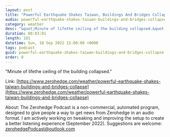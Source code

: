```yaml
---
layout: post
title: "Powerful Earthquake Shakes Taiwan, Buildings And Bridges Collapse "
audio: powerful-earthquake-shakes-taiwan-buildings-and-bridges-collapse-0
category: weather
desc: "&quot;Minute of lifethe ceiling of the building collapsed.&quot; "
duration: 00:03:01
length: 181
datetime: Sun, 18 Sep 2022 15:00:00 +0000
tags: podcast
guid: powerful-earthquake-shakes-taiwan-buildings-and-bridges-collapse-0
order: 0
---
```

&quot;Minute of lifethe ceiling of the building collapsed.&quot; 

Link: [https://www.zerohedge.com/weather/powerful-earthquake-shakes-taiwan-buildings-and-bridges-collapse](https://www.zerohedge.com/weather/powerful-earthquake-shakes-taiwan-buildings-and-bridges-collapse)

About: The Zerohedge Podcast is a non-commercial, automated program, designed to give people a way to get news from Zerohedge in an audio format.  I am actively working on tweaking and improving the setup to create a better listening experience (September 2022).  Suggestions are welcome: [zerohedgePodcast@outlook.com](mailto:zerohedgePodcast@outlook.com)